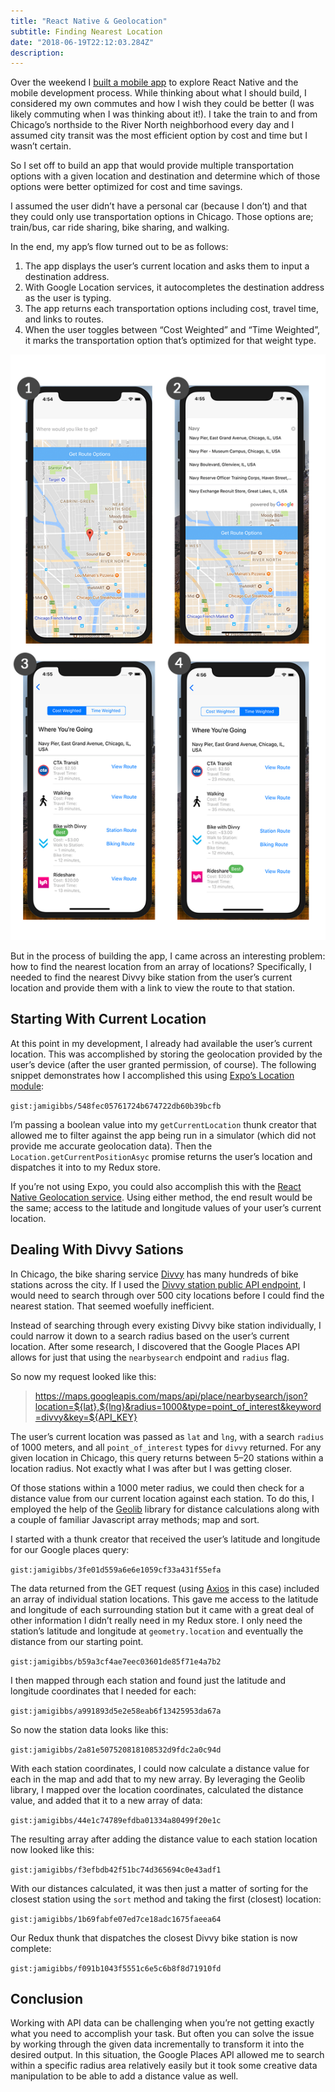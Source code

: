 ```yaml
---
title: "React Native & Geolocation"
subtitle: Finding Nearest Location
date: "2018-06-19T22:12:03.284Z"
description: 
---
```


Over the weekend I [built a mobile app](https://github.com/jamigibbs/get-me-there-better) to explore React Native and the mobile development process. While thinking about what I should build, I considered my own commutes and how I wish they could be better (I was likely commuting when I was thinking about it!). I take the train to and from Chicago’s northside to the River North neighborhood every day and I assumed city transit was the most efficient option by cost and time but I wasn’t certain.

So I set off to build an app that would provide multiple transportation options with a given location and destination and determine which of those options were better optimized for cost and time savings.

I assumed the user didn’t have a personal car (because I don’t) and that they could only use transportation options in Chicago. Those options are; train/bus, car ride sharing, bike sharing, and walking.

In the end, my app’s flow turned out to be as follows:

1. The app displays the user’s current location and asks them to input a destination address.
2. With Google Location services, it autocompletes the destination address as the user is typing.
3. The app returns each transportation options including cost, travel time, and links to routes.
4. When the user toggles between “Cost Weighted” and “Time Weighted”, it marks the transportation option that’s optimized for that weight type.

![App screenshots](./1_rNU2WiRQYnfqHqQKtI-hYg.png)

But in the process of building the app, I came across an interesting problem: how to find the nearest location from an array of locations? Specifically, I needed to find the nearest Divvy bike station from the user’s current location and provide them with a link to view the route to that station.

## Starting With Current Location

At this point in my development, I already had available the user’s current location. This was accomplished by storing the geolocation provided by the user’s device (after the user granted permission, of course). The following snippet demonstrates how I accomplished this using [Expo’s Location module](https://docs.expo.io/versions/latest/sdk/location):

`gist:jamigibbs/548fec05761724b674722db60b39bcfb`

I’m passing a boolean value into my `getCurrentLocation` thunk creator that allowed me to filter against the app being run in a simulator (which did not provide me accurate geolocation data). Then the `Location.getCurrentPositionAsyc` promise returns the user’s location and dispatches it into to my Redux store.

If you’re not using Expo, you could also accomplish this with the [React Native Geolocation service](https://facebook.github.io/react-native/docs/geolocation.html). Using either method, the end result would be the same; access to the latitude and longitude values of your user’s current location.

## Dealing With Divvy Sations

In Chicago, the bike sharing service [Divvy](https://www.divvybikes.com/) has many hundreds of bike stations across the city. If I used the [Divvy station public API endpoint](https://feeds.divvybikes.com/stations/stations.json), I would need to search through over 500 city locations before I could find the nearest station. That seemed woefully inefficient.

Instead of searching through every existing Divvy bike station individually, I could narrow it down to a search radius based on the user’s current location. After some research, I discovered that the Google Places API allows for just that using the `nearbysearch` endpoint and `radius` flag.

So now my request looked like this:

> https://maps.googleapis.com/maps/api/place/nearbysearch/json?location=${lat},${lng}&radius=1000&type=point_of_interest&keyword=divvy&key=${API_KEY}

The user’s current location was passed as `lat` and `lng`, with a search `radius` of 1000 meters, and all `point_of_interest` types for `divvy` returned. For any given location in Chicago, this query returns between 5–20 stations within a location radius. Not exactly what I was after but I was getting closer.

Of those stations within a 1000 meter radius, we could then check for a distance value from our current location against each station. To do this, I employed the help of the [Geolib](https://github.com/manuelbieh/Geolib) library for distance calculations along with a couple of familiar Javascript array methods; map and sort.

I started with a thunk creator that received the user’s latitude and longitude for our Google places query:

`gist:jamigibbs/3fe01d559a6e6e1059cf33a431f55efa`

The data returned from the GET request (using [Axios](https://github.com/axios/axios) in this case) included an array of individual station locations. This gave me access to the latitude and longitude of each surrounding station but it came with a great deal of other information I didn’t really need in my Redux store. I only need the station’s latitude and longitude at `geometry.location` and eventually the distance from our starting point.

`gist:jamigibbs/b59a3cf4ae7eec03601de85f71e4a7b2`

I then mapped through each station and found just the latitude and longitude coordinates that I needed for each:

`gist:jamigibbs/a991893d5e2e58eab6f13425953da67a`

So now the station data looks like this:

`gist:jamigibbs/2a81e507520818108532d9fdc2a0c94d`

With each station coordinates, I could now calculate a distance value for each in the map and add that to my new array. By leveraging the Geolib library, I mapped over the location coordinates, calculated the distance value, and added that it to a new array of data:

`gist:jamigibbs/44e1c74789efdba01334a80499f20e1c`

The resulting array after adding the distance value to each station location now looked like this:

`gist:jamigibbs/f3efbdb42f51bc74d365694c0e43adf1`

With our distances calculated, it was then just a matter of sorting for the closest station using the `sort` method and taking the first (closest) location:

`gist:jamigibbs/1b69fabfe07ed7ce18adc1675faeea64`

Our Redux thunk that dispatches the closest Divvy bike station is now complete:

`gist:jamigibbs/f091b1043f5551c6e5c6b8f8d71910fd`

## Conclusion

Working with API data can be challenging when you’re not getting exactly what you need to accomplish your task. But often you can solve the issue by working through the given data incrementally to transform it into the desired output. In this situation, the Google Places API allowed me to search within a specific radius area relatively easily but it took some creative data manipulation to be able to add a distance value as well.